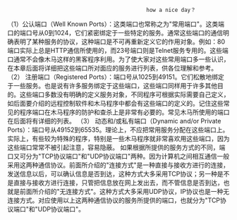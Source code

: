 												how a nice day？
（1）公认端口（Well Known Ports）：这类端口也常称之为"常用端口"。这类端口的端口号从0到1024，它们紧密绑定于一些特定的服务。通常这些端口的通信明确表明了某种服务的协议，这种端口是不可再重新定义它的作用对象。例如：80端口实际上总是HTTP通信所使用的，而23号端口则是Telnet服务专用的。这些端口通常不会像木马这样的黑客程序利用。为了使大家对这些常用端口多一些认识，在本章后面将详细把这些端口所对面应的服务进行列表，供各位理解和参考。 
（2） 注册端口（Registered Ports）：端口号从1025到49151。它们松散地绑定于一些服务。也是说有许多服务绑定于这些端口，这些端口同样用于许多其他目的。这些端口多数没有明确的定义服务对象，不同程序可根据实际需要自己定义，如后面要介绍的远程控制软件和木马程序中都会有这些端口的定义的。记住这些常见的程序端口在木马程序的防护和查杀上是非常有必要的。常见木马所使用的端口在后面将有详细的列表。 
（3） 动态和/或私有端口（Dynamic and/or Private Ports）：端口号从49152到65535。理论上，不应把常用服务分配在这些端口上。实际上，有些较为特殊的程序，特别是一些木马程序就非常喜欢用这些端口，因为这些端口常常不被引起注意，容易隐蔽。 
如果根据所提供的服务方式的不同，端口又可分为"TCP协议端口"和"UDP协议端口"两种。因为计算机之间相互通信一般采用这两种通信协议。前面所介绍的"连接方式"是一种直接与接收方进行的连接，发送信息以后，可以确认信息是否到达，这种方式大多采用TCP协议；另一种是不是直接与接收方进行连接，只管把信息放在网上发出去，而不管信息是否到达，也就是前面所介绍的"无连接方式"。这种方式大多采用UDP协议，IP协议也是一种无连接方式。对应使用以上这两种通信协议的服务所提供的端口，也就分为"TCP协议端口"和"UDP协议端口"。